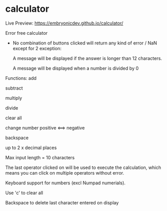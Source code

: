# calculator

Live Preview: https://embryonicdev.github.io/calculator/

Error free calculator
  * No combination of buttons clicked will return any kind of error / NaN except for 2 exception:
  
      A message will be displayed if the answer is longer than 12 characters. 
      
      A message will be displayed when a number is divided by 0  

Functions: 
  add
  
  subtract
  
  multiply
  
  divide
  
  clear all
  
  change number positive <==> negative
  
  backspace
  
  up to 2 x decimal places

Max input length = 10 characters

The last operator clicked on will be used to execute the calculation, which means you can click on multiple operators without error. 

Keyboard support for numbers (excl Numpad numerials).

 Use 'c' to clear all
 
 Backspace to delete last character entered on display 
  
